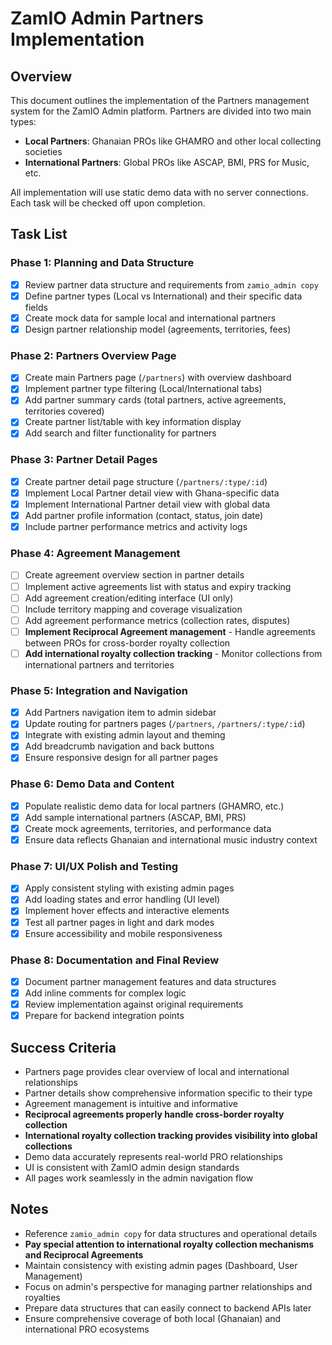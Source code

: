 # ZamIO Admin Partners Implementation

## Overview
This document outlines the implementation of the Partners management system for the ZamIO Admin platform. Partners are divided into two main types:

- **Local Partners**: Ghanaian PROs like GHAMRO and other local collecting societies
- **International Partners**: Global PROs like ASCAP, BMI, PRS for Music, etc.

All implementation will use static demo data with no server connections. Each task will be checked off upon completion.

## Task List

### Phase 1: Planning and Data Structure
- [x] Review partner data structure and requirements from `zamio_admin copy`
- [x] Define partner types (Local vs International) and their specific data fields
- [x] Create mock data for sample local and international partners
- [x] Design partner relationship model (agreements, territories, fees)

### Phase 2: Partners Overview Page
- [x] Create main Partners page (`/partners`) with overview dashboard
- [x] Implement partner type filtering (Local/International tabs)
- [x] Add partner summary cards (total partners, active agreements, territories covered)
- [x] Create partner list/table with key information display
- [x] Add search and filter functionality for partners

### Phase 3: Partner Detail Pages
- [x] Create partner detail page structure (`/partners/:type/:id`)
- [x] Implement Local Partner detail view with Ghana-specific data
- [x] Implement International Partner detail view with global data
- [x] Add partner profile information (contact, status, join date)
- [x] Include partner performance metrics and activity logs

### Phase 4: Agreement Management
- [ ] Create agreement overview section in partner details
- [ ] Implement active agreements list with status and expiry tracking
- [ ] Add agreement creation/editing interface (UI only)
- [ ] Include territory mapping and coverage visualization
- [ ] Add agreement performance metrics (collection rates, disputes)
- [ ] **Implement Reciprocal Agreement management** - Handle agreements between PROs for cross-border royalty collection
- [ ] **Add international royalty collection tracking** - Monitor collections from international partners and territories

### Phase 5: Integration and Navigation
- [x] Add Partners navigation item to admin sidebar
- [x] Update routing for partners pages (`/partners`, `/partners/:type/:id`)
- [x] Integrate with existing admin layout and theming
- [x] Add breadcrumb navigation and back buttons
- [x] Ensure responsive design for all partner pages

### Phase 6: Demo Data and Content
- [x] Populate realistic demo data for local partners (GHAMRO, etc.)
- [x] Add sample international partners (ASCAP, BMI, PRS)
- [x] Create mock agreements, territories, and performance data
- [x] Ensure data reflects Ghanaian and international music industry context

### Phase 7: UI/UX Polish and Testing
- [x] Apply consistent styling with existing admin pages
- [x] Add loading states and error handling (UI level)
- [x] Implement hover effects and interactive elements
- [x] Test all partner pages in light and dark modes
- [x] Ensure accessibility and mobile responsiveness

### Phase 8: Documentation and Final Review
- [x] Document partner management features and data structures
- [x] Add inline comments for complex logic
- [x] Review implementation against original requirements
- [x] Prepare for backend integration points

## Success Criteria
- Partners page provides clear overview of local and international relationships
- Partner details show comprehensive information specific to their type
- Agreement management is intuitive and informative
- **Reciprocal agreements properly handle cross-border royalty collection**
- **International royalty collection tracking provides visibility into global collections**
- Demo data accurately represents real-world PRO relationships
- UI is consistent with ZamIO admin design standards
- All pages work seamlessly in the admin navigation flow

## Notes
- Reference `zamio_admin copy` for data structures and operational details
- **Pay special attention to international royalty collection mechanisms and Reciprocal Agreements**
- Maintain consistency with existing admin pages (Dashboard, User Management)
- Focus on admin's perspective for managing partner relationships and royalties
- Prepare data structures that can easily connect to backend APIs later
- Ensure comprehensive coverage of both local (Ghanaian) and international PRO ecosystems
